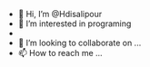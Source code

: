 - 👋 Hi, I’m @Hdisalipour
- 👀 I’m interested in programing
-
- 💞️ I’m looking to collaborate on ...
- 📫 How to reach me ...

<!---
Hdisalipour/Hdisalipour is a ✨ special ✨ repository because its `README.md` (this file) appears on your GitHub profile.
You can click the Preview link to take a look at your changes.
--->
